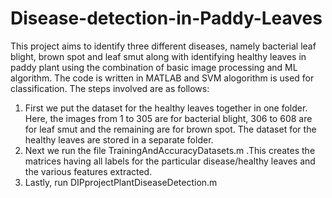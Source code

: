 # Disease-detection-in-Paddy-Leaves
This project aims to identify three different diseases, namely bacterial leaf blight, brown spot and leaf smut along with identifying healthy leaves in paddy plant using the combination of basic image processing and ML algorithm.
The code is written in MATLAB and SVM alogorithm is used for classification.
The steps involved are as follows:
1. First we put the dataset for the healthy leaves together in one folder. Here, the images from 1 to 305 are for bacterial blight, 306 to 608 are for leaf smut and the remaining are for brown spot. The dataset for the healthy leaves are stored in a separate folder.
2. Next we run the file TrainingAndAccuracyDatasets.m .This creates the matrices having all labels for the particular disease/healthy leaves and the various features extracted.
3. Lastly, run DIPprojectPlantDiseaseDetection.m
